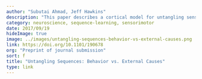 ```yaml
---
author: "Subutai Ahmad, Jeff Hawkins"
description: "This paper describes a cortical model for untangling sensorimotor from external sequences. It shows how a single neural mechanism can learn and recognize these two types of sequences: sequences where sensory inputs change due to external factors, and sequences where inputs change due to our own behavior (sensorimotor sequences)."
category: neuroscience, sequence-learning, sensorimotor
date: 2017/09/19
hideImage: true
image: ../images/untangling-sequences-behavior-vs-external-causes.png
link: https://doi.org/10.1101/190678
org: "Preprint of journal submission"
sort: f
title: "Untangling Sequences: Behavior vs. External Causes"
type: link
---
```

